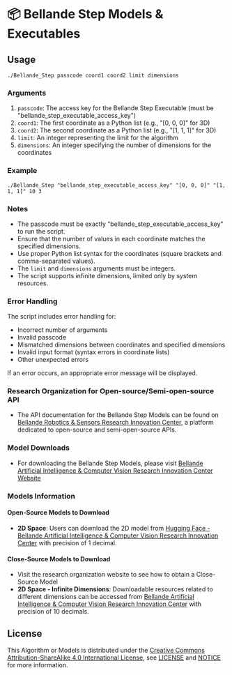 # 📦 Bellande Step Models & Executables

## Usage

```
./Bellande_Step passcode coord1 coord2 limit dimensions
```

### Arguments

1. `passcode`: The access key for the Bellande Step Executable (must be "bellande_step_executable_access_key")
2. `coord1`: The first coordinate as a Python list (e.g., "[0, 0, 0]" for 3D)
3. `coord2`: The second coordinate as a Python list (e.g., "[1, 1, 1]" for 3D)
4. `limit`: An integer representing the limit for the algorithm
5. `dimensions`: An integer specifying the number of dimensions for the coordinates

### Example

```
./Bellande_Step "bellande_step_executable_access_key" "[0, 0, 0]" "[1, 1, 1]" 10 3
```

### Notes

- The passcode must be exactly "bellande_step_executable_access_key" to run the script.
- Ensure that the number of values in each coordinate matches the specified dimensions.
- Use proper Python list syntax for the coordinates (square brackets and comma-separated values).
- The `limit` and `dimensions` arguments must be integers.
- The script supports infinite dimensions, limited only by system resources.

### Error Handling

The script includes error handling for:
- Incorrect number of arguments
- Invalid passcode
- Mismatched dimensions between coordinates and specified dimensions
- Invalid input format (syntax errors in coordinate lists)
- Other unexpected errors

If an error occurs, an appropriate error message will be displayed.

### Research Organization for Open-source/Semi-open-source API

- The API documentation for the Bellande Step Models can be found on [Bellande Robotics & Sensors Research Innovation Center](https://robotics-sensors.github.io), a platform dedicated to open-source and semi-open-source APIs.

### Model Downloads

- For downloading the Bellande Step Models, please visit [Bellande Artificial Intelligence & Computer Vision Research Innovation Center Website](https://artificial-intelligence-computer-vision.github.io)

### Models Information

#### Open-Source Models to Download

- **2D Space**: Users can download the 2D model from [Hugging Face - Bellande Artificial Intelligence & Computer Vision Research Innovation Center](https://huggingface.co/Artificial-Intelligence-Computer-Vision) with precision of 1 decimal.

#### Close-Source Models to Download

- Visit the research organization website to see how to obtain a Close-Source Model
- **2D Space - Infinite Dimensions**: Downloadable resources related to different dimensions can be accessed from [Bellande Artificial Intelligence & Computer Vision Research Innovation Center](https://artificial-intelligence-computer-vision.github.io) with precision of 10 decimals.

## License

This Algorithm or Models is distributed under the [Creative Commons Attribution-ShareAlike 4.0 International License](http://creativecommons.org/licenses/by-sa/4.0/), see [LICENSE](https://github.com/RonaldsonBellande/bellande_step_models/blob/main/LICENSE) and [NOTICE](https://github.com/RonaldsonBellande/bellande_step_models/blob/main/LICENSE) for more information.
